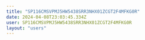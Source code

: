 ```yaml
---
title: "SP116CMSVPMJ5HW5438SRR3NHX01ZCGT2F4MFKG0R"
date: 2024-04-08T23:03:45.334Z
user: SP116CMSVPMJ5HW5438SRR3NHX01ZCGT2F4MFKG0R
layout: "users"
---
```

    
